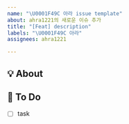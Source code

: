 ```yaml
---
name: "\U0001F49C 아라 issue template"
about: ahra1221의 새로운 이슈 추가
title: "[Feat] description"
labels: "\U0001F49C 아라"
assignees: ahra1221

---
```


## 💡 About
<!--무엇에 관한 이슈인지 소개해주세요.-->

## 📝 To Do
- [ ] task
